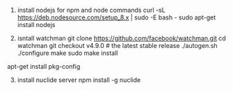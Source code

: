 
1. install nodejs for npm and node commands
curl -sL https://deb.nodesource.com/setup_8.x | sudo -E bash -
sudo apt-get install nodejs


2. isntall watchman
git clone https://github.com/facebook/watchman.git
cd watchman
git checkout v4.9.0  # the latest stable release
./autogen.sh
./configure
make
sudo make install


apt-get install pkg-config


3. install nuclide server
npm install -g nuclide



